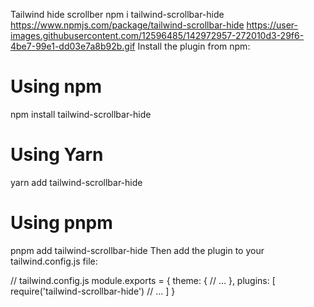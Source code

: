  Tailwind hide scrollber npm i tailwind-scrollbar-hide
 https://www.npmjs.com/package/tailwind-scrollbar-hide
 https://user-images.githubusercontent.com/12596485/142972957-272010d3-29f6-4be7-99e1-dd03e7a8b92b.gif
 Install the plugin from npm:

# Using npm
npm install tailwind-scrollbar-hide

# Using Yarn
yarn add tailwind-scrollbar-hide

# Using pnpm
pnpm add tailwind-scrollbar-hide
Then add the plugin to your tailwind.config.js file:

// tailwind.config.js
module.exports = {
  theme: {
    // ...
  },
  plugins: [
    require('tailwind-scrollbar-hide')
    // ...
  ]
}
